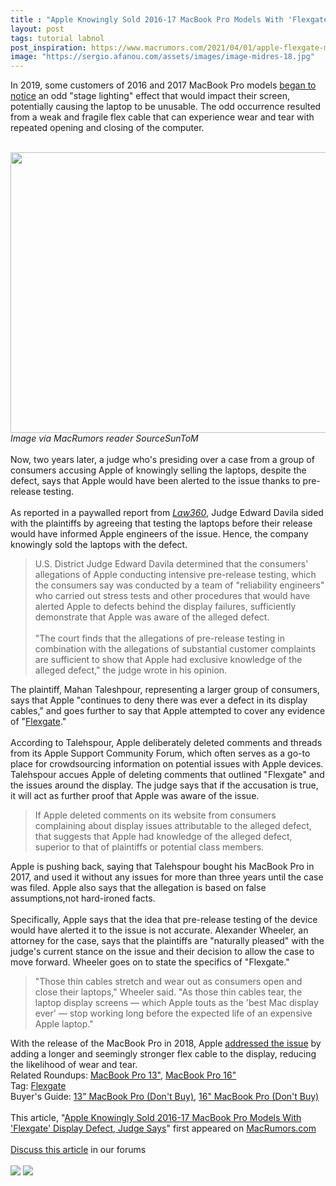 ```yaml
---
title : "Apple Knowingly Sold 2016-17 MacBook Pro Models With 'Flexgate' Display Defect, Judge Says"
layout: post
tags: tutorial labnol
post_inspiration: https://www.macrumors.com/2021/04/01/apple-flexgate-macbook-pro-models-court/
image: "https://sergio.afanou.com/assets/images/image-midres-18.jpg"
---
```


In 2019, some customers of 2016 and 2017 MacBook Pro models <a href="https://www.macrumors.com/guide/flexgate-macbook-pro-display-issue/">began to notice</a> an odd "stage lighting" effect that would impact their screen, potentially causing the laptop to be unusable. The odd occurrence resulted from a weak and fragile flex cable that can experience wear and tear with repeated opening and closing of the computer.
<br/>
 
<br/>
<img src="https://images.macrumors.com/article-new/2019/01/macbook-pro-flexgate.jpg" alt="" width="800" height="449" class="aligncenter size-full wp-image-676041" /><div class="center-wrap"><em>Image via MacRumors reader SourceSunToM</em></div>
<br/>
Now, two years later, a judge who's presiding over a case from a group of consumers accusing Apple of knowingly selling the laptops, despite the defect, says that Apple would have been alerted to the issue thanks to pre-release testing. 
<br/>

<br/>
As reported in a paywalled report from <em><a href="https://www.law360.com/articles/1370714/apple-must-face-trimmed-defective-laptop-display-suit">Law360</a></em>, Judge Edward Davila sided with the plaintiffs by agreeing that testing the laptops before their release would have informed Apple engineers of the issue. Hence, the company knowingly sold the laptops with the defect.
<br/>
<blockquote>U.S. District Judge Edward Davila determined that the consumers' allegations of Apple conducting intensive pre-release testing, which the consumers say was conducted by a team of "reliability engineers" who carried out stress tests and other procedures that would have alerted Apple to defects behind the display failures, sufficiently demonstrate that Apple was aware of the alleged defect.
<br/>

<br/>
"The court finds that the allegations of pre-release testing in combination with the allegations of substantial customer complaints are sufficient to show that Apple had exclusive knowledge of the alleged defect," the judge wrote in his opinion.</blockquote>The plaintiff, Mahan Taleshpour, representing a larger group of consumers, says that Apple "continues to deny there was ever a defect in its display cables," and goes further to say that Apple attempted to cover any evidence of "<a href="https://www.macrumors.com/guide/flexgate-macbook-pro-display-issue/">Flexgate</a>."
<br/>

<br/>
According to Talehspour, Apple deliberately deleted comments and threads from its Apple Support Community Forum, which often serves as a go-to place for crowdsourcing information on potential issues with Apple devices. Talehspour accues Apple of deleting comments that outlined "‌&zwnj;Flexgate&zwnj;‌" and the issues around the display. The judge says that if the accusation is true, it will act as further proof that Apple was aware of the issue.
<br/>
<blockquote>If Apple deleted comments on its website from consumers complaining about display issues attributable to the alleged defect, that suggests that Apple had knowledge of the alleged defect, superior to that of plaintiffs or potential class members.</blockquote>Apple is pushing back, saying that Talehspour bought his MacBook Pro in 2017, and used it without any issues for more than three years until the case was filed. Apple also says that the allegation is based on false assumptions,not hard-ironed facts.
<br/>

<br/>
Specifically, Apple says that the idea that pre-release testing of the device would have alerted it to the issue is not accurate. Alexander Wheeler, an attorney for the case, says that the plaintiffs are "naturally pleased" with the judge's current stance on the issue and their decision to allow the case to move forward. Wheeler goes on to state the specifics of "&zwnj;Flexgate&zwnj;."
<br/>
<blockquote>"Those thin cables stretch and wear out as consumers open and close their laptops," Wheeler said. "As those thin cables tear, the laptop display screens — which Apple touts as the 'best Mac display ever' — stop working long before the expected life of an expensive Apple laptop."</blockquote>With the release of the MacBook Pro in 2018, Apple <a href="https://www.macrumors.com/2019/03/05/apple-flexgate-possible-fix/">addressed the issue</a> by adding a longer and seemingly stronger flex cable to the display, reducing the likelihood of wear and tear. <div class="linkback">Related Roundups: <a href="https://www.macrumors.com/roundup/macbook-pro-13/">MacBook Pro 13"</a>, <a href="https://www.macrumors.com/roundup/macbook-pro/">MacBook Pro 16"</a></div><div class="linkback">Tag: <a href="https://www.macrumors.com/guide/flexgate/">Flexgate</a></div><div class="linkback">Buyer's Guide: <a href="https://buyersguide.macrumors.com/#MacBook_Pro_13">13" MacBook Pro (Don't Buy)</a>, <a href="https://buyersguide.macrumors.com/#MacBook_Pro_16">16" MacBook Pro (Don't Buy)</a></div><br/>This article, &quot;<a href="https://www.macrumors.com/2021/04/01/apple-flexgate-macbook-pro-models-court/">Apple Knowingly Sold 2016-17 MacBook Pro Models With &#039;Flexgate&#039; Display Defect, Judge Says</a>&quot; first appeared on <a href="https://www.macrumors.com">MacRumors.com</a><br/><br/><a href="https://forums.macrumors.com/threads/apple-knowingly-sold-2016-17-macbook-pro-models-with-flexgate-display-defect-judge-says.2290297/">Discuss this article</a> in our forums<br/><br/><div class="feedflare">
<a href="http://feeds.macrumors.com/~ff/MacRumors-All?a=YDKGlX8whHk:M9HorlCi-AI:6W8y8wAjSf4"><img src="http://feeds.feedburner.com/~ff/MacRumors-All?d=6W8y8wAjSf4" border="0"></img></a> <a href="http://feeds.macrumors.com/~ff/MacRumors-All?a=YDKGlX8whHk:M9HorlCi-AI:qj6IDK7rITs"><img src="http://feeds.feedburner.com/~ff/MacRumors-All?d=qj6IDK7rITs" border="0"></img></a>
</div><img src="http://feeds.feedburner.com/~r/MacRumors-All/~4/YDKGlX8whHk" height="1" width="1" alt=""/>